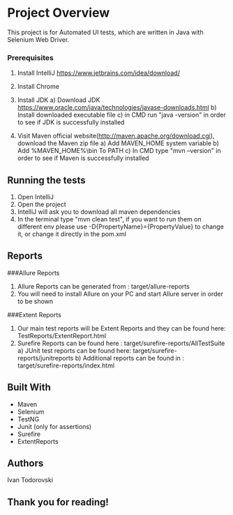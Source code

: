
# Project Overview

This project is for Automated UI tests, which are written in Java with Selenium Web Driver.


### Prerequisites

1. Install IntelliJ https://www.jetbrains.com/idea/download/
2. Install Chrome

3. Install JDK 
a) Download JDK https://www.oracle.com/java/technologies/javase-downloads.html
b) Install downloaded executable file
c) in CMD run "java -version" in order to see if JDK is successfully installed

4. Visit Maven official website(http://maven.apache.org/download.cgi), download the Maven zip file
a) Add MAVEN_HOME system variable
b) Add %MAVEN_HOME%\bin To PATH
c) In CMD type "mvn –version" in order to see if Maven is successfully installed



## Running the tests

1. Open IntelliJ 
2. Open the project
3. IntelliJ will ask you to download all maven dependencies
3. In the terminal type "mvn clean test", if you want to run them on different env please use -D{PropertyName}={PropertyValue} to change it, or change it directly in the pom.xml

## Reports

###Allure Reports
1. Allure Reports can be generated from  : target/allure-reports
2. You will need to install Allure on your PC and start Allure server in order to be shown

###Extent Reports
1. Our main test reports will be Extent Reports and they can be found here: TestReports/ExtentReport.html
2. Surefire Reports can be found here : target/surefire-reports/AllTestSuite
a) JUnit test reports can be found here: target/surefire-reports/junitreports
b) Additional reports can be found in : target/surefire-reports/index.html



## Built With

* Maven
* Selenium
* TestNG
* Junit (only for assertions)
* Surefire
* ExtentReports


## Authors

Ivan Todorovski


## Thank you for reading! 

